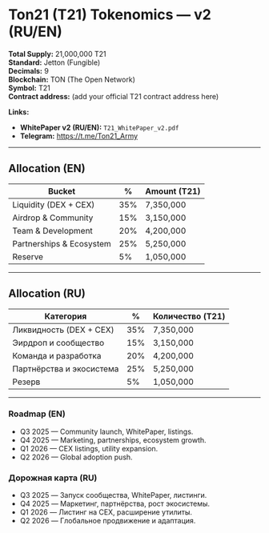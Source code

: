 # Ton21 (T21) Tokenomics — v2 (RU/EN)

**Total Supply:** 21,000,000 T21  
**Standard:** Jetton (Fungible)  
**Decimals:** 9  
**Blockchain:** TON (The Open Network)  
**Symbol:** T21  
**Contract address:** (add your official T21 contract address here)



**Links:**  
- **WhitePaper v2 (RU/EN):** `T21_WhitePaper_v2.pdf`
- **Telegram:** https://t.me/Ton21_Army

---

## Allocation (EN)

| Bucket                  | %   | Amount (T21)  |
|--------------------------|-----|---------------|
| Liquidity (DEX + CEX)    | 35% | 7,350,000     |
| Airdrop & Community      | 15% | 3,150,000     |
| Team & Development       | 20% | 4,200,000     |
| Partnerships & Ecosystem | 25% | 5,250,000     |
| Reserve                  |  5% | 1,050,000     |

---

## Allocation (RU)

| Категория                | %   | Количество (T21) |
|---------------------------|-----|------------------|
| Ликвидность (DEX + CEX)   | 35% | 7,350,000        |
| Эирдроп и сообщество      | 15% | 3,150,000        |
| Команда и разработка      | 20% | 4,200,000        |
| Партнёрства и экосистема  | 25% | 5,250,000        |
| Резерв                    |  5% | 1,050,000        |

---

### Roadmap (EN)
- Q3 2025 — Community launch, WhitePaper, listings.  
- Q4 2025 — Marketing, partnerships, ecosystem growth.  
- Q1 2026 — CEX listings, utility expansion.  
- Q2 2026 — Global adoption push.  

### Дорожная карта (RU)
- Q3 2025 — Запуск сообщества, WhitePaper, листинги.  
- Q4 2025 — Маркетинг, партнёрства, рост экосистемы.  
- Q1 2026 — Листинг на CEX, расширение утилиты.  
- Q2 2026 — Глобальное продвижение и адаптация.  
